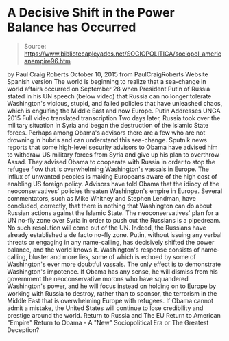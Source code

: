 # A Decisive Shift in the Power Balance has Occurred

> Source: https://www.bibliotecapleyades.net/SOCIOPOLITICA/sociopol_americanempire96.htm

by Paul Craig Roberts October 10, 2015
from PaulCraigRoberts Website
Spanish version
The world is beginning to realize that a sea-change in world affairs occurred on September 28 when President Putin of Russia stated in his UN speech (below video) that Russia can no longer tolerate Washington's vicious, stupid, and failed policies that have unleashed chaos, which is engulfing the Middle East and now Europe.
Putin Addresses UNGA 2015
Full video translated transcription
Two days later, Russia took over the military situation in Syria and began the destruction of the Islamic State forces. Perhaps among Obama's advisors there are a few who are not drowning in hubris and can understand this sea-change. Sputnik news reports that some high-level security advisors to Obama have advised him to withdraw US military forces from Syria and give up his plan to overthrow Assad.
They advised Obama to cooperate with Russia in order to stop the refugee flow that is overwhelming Washington's vassals in Europe.
The influx of unwanted peoples is making Europeans aware of the high cost of enabling US foreign policy. Advisors have told Obama that the idiocy of the neoconservatives' policies threaten Washington's empire in Europe. Several commentators, such as Mike Whitney and Stephen Lendman, have concluded, correctly, that there is nothing that Washington can do about Russian actions against the Islamic State.
The neoconservatives' plan for a UN no-fly zone over Syria in order to push out the Russians is a pipedream. No such resolution will come out of the UN. Indeed, the Russians have already established a de facto no-fly zone. Putin, without issuing any verbal threats or engaging in any name-calling, has decisively shifted the power balance, and the world knows it. Washington's response consists of name-calling, bluster and more lies, some of which is echoed by some of Washington's ever more doubtful vassals. The only effect is to demonstrate Washington's impotence. If Obama has any sense, he will dismiss from his government the neoconservative morons who have squandered Washington's power, and he will focus instead on holding on to Europe by working with Russia to destroy, rather than to sponsor, the terrorism in the Middle East that is overwhelming Europe with refugees. If Obama cannot admit a mistake, the United States will continue to lose credibility and prestige around the world.
Return to Russia and The EU
Return to American "Empire"
Return to Obama - A "New" Sociopolitical Era or The Greatest Deception?

